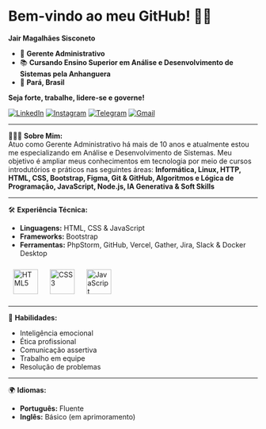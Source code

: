 # Bem-vindo ao meu GitHub! 🚀✨
**Jair Magalhães Sisconeto**
- 💼 **Gerente Administrativo**  
- 📚 **Cursando Ensino Superior em **Análise e Desenvolvimento de Sistemas** pela Anhanguera**  
- 🏡 **Pará, Brasil**
 
**Seja forte, trabalhe, lidere-se e governe!**
  
[<img src="https://img.icons8.com/color/24/linkedin.png" alt="LinkedIn">](https://www.linkedin.com/in/jairsisconeto)
[<img src="https://img.icons8.com/color/24/instagram-new.png" alt="Instagram">](https://www.instagram.com/jairsisconeto)
[<img src="https://img.icons8.com/color/24/telegram-app.png" alt="Telegram">](https://t.me/jairsisconeto)
[<img src="https://img.icons8.com/color/24/gmail-new.png" alt="Gmail">](mailto:jairsisconeto@gmail.com)


---

🙍🏻‍♂️ **Sobre Mim:**  
Atuo como Gerente Administrativo há mais de 10 anos e atualmente estou me especializando em Análise e Desenvolvimento de Sistemas. Meu objetivo é ampliar meus conhecimentos em tecnologia por meio de cursos introdutórios e práticos nas seguintes áreas: **Informática, Linux, HTTP, HTML, CSS, Bootstrap, Figma, Git & GitHub, Algoritmos e Lógica de Programação, JavaScript, Node.js, IA Generativa & Soft Skills**

---

🛠️ **Experiência Técnica:**  
- **Linguagens:** HTML, CSS & JavaScript  
- **Frameworks:** Bootstrap  
- **Ferramentas:** PhpStorm, GitHub, Vercel, Gather, Jira, Slack & Docker Desktop  

<div align="">
  <img src="https://cdn.jsdelivr.net/gh/devicons/devicon/icons/html5/html5-original.svg" alt="HTML5" width="50px" style="margin: 10px;"/>
  <img src="https://cdn.jsdelivr.net/gh/devicons/devicon/icons/css3/css3-original.svg" alt="CSS3" width="50px" style="margin: 10px;"/>
  <img src="https://cdn.jsdelivr.net/gh/devicons/devicon/icons/javascript/javascript-original.svg" alt="JavaScript" width="50px" style="margin: 10px;"/>
</div>

---

🧠 **Habilidades:**  
- Inteligência emocional  
- Ética profissional  
- Comunicação assertiva  
- Trabalho em equipe  
- Resolução de problemas

---

🌍 **Idiomas:**  
- **Português:** Fluente  
- **Inglês:** Básico (em aprimoramento)
